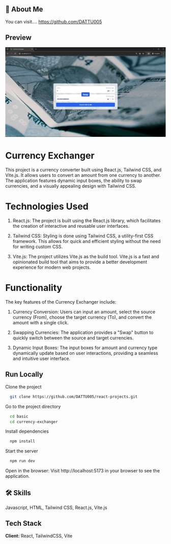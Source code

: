 ## 🚀 About Me

You can visit....
https://github.com/DATTU005

## Preview

![App Screenshot](./public/Preview.png)

# Currency Exchanger

This project is a currency converter built using React.js, Tailwind CSS, and Vite.js. It allows users to convert an amount from one currency to another. The application features dynamic input boxes, the ability to swap currencies, and a visually appealing design with Tailwind CSS.

# Technologies Used

1. React.js: The project is built using the React.js library, which facilitates the creation of interactive and reusable user interfaces.

2. Tailwind CSS: Styling is done using Tailwind CSS, a utility-first CSS framework. This allows for quick and efficient styling without the need for writing custom CSS.

3. Vite.js: The project utilizes Vite.js as the build tool. Vite.js is a fast and opinionated build tool that aims to provide a better development experience for modern web projects.

# Functionality

The key features of the Currency Exchanger include:

1. Currency Conversion: Users can input an amount, select the source currency (From), choose the target currency (To), and convert the amount with a single click.

2. Swapping Currencies: The application provides a "Swap" button to quickly switch between the source and target currencies.

3. Dynamic Input Boxes: The input boxes for amount and currency type dynamically update based on user interactions, providing a seamless and intuitive user interface.

## Run Locally

Clone the project

```bash
  git clone https://github.com/DATTU005/react-projects.git
```

Go to the project directory

```bash
  cd basic
  cd currency-exchanger
```

Install dependencies

```bash
  npm install
```

Start the server

```bash
  npm run dev
```

Open in the browser: Visit http://localhost:5173 in your browser to see the application.

## 🛠 Skills

Javascript, HTML, Tailwind CSS, React.js, Vite.js

## Tech Stack

**Client:** React, TailwindCSS, Vite
